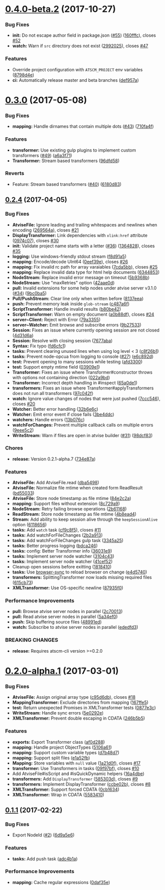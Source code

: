 <a name="0.4.0-beta.2"></a>
# [0.4.0-beta.2](https://github.com/atSCM/atscm/compare/v0.3.0...v0.4.0-beta.2) (2017-10-27)


### Bug Fixes

* **init:** Do not escape author field in package.json ([#55](https://github.com/atSCM/atscm/issues/55)) ([160fffc](https://github.com/atSCM/atscm/commit/160fffc)), closes [#52](https://github.com/atSCM/atscm/issues/52)
* **watch:** Warn if `src` directory does not exist ([2992025](https://github.com/atSCM/atscm/commit/2992025)), closes [#47](https://github.com/atSCM/atscm/issues/47)


### Features

* Override project configuration with `ATSCM_PROJECT` env variables ([8798d4e](https://github.com/atSCM/atscm/commit/8798d4e))
* **ci:** Automatically release master and beta branches ([def957a](https://github.com/atSCM/atscm/commit/def957a))



<a name="0.3.0"></a>
# [0.3.0](https://github.com/atSCM/atscm/compare/v0.2.4...v0.3.0) (2017-05-08)


### Bug Fixes

* **mapping:** Handle dirnames that contain multiple dots ([#43](https://github.com/atSCM/atscm/issues/43)) ([710fa4f](https://github.com/atSCM/atscm/commit/710fa4f))


### Features

* **transformer:** Use existing gulp plugins to implement custom transformers ([#49](https://github.com/atSCM/atscm/issues/49)) ([a6a3f71](https://github.com/atSCM/atscm/commit/a6a3f71))
* **Transformer:** Stream based transformers ([96dfd58](https://github.com/atSCM/atscm/commit/96dfd58))


### Reverts

* Feature: Stream based transformers ([#40](https://github.com/atSCM/atscm/issues/40)) ([6180d83](https://github.com/atSCM/atscm/commit/6180d83))



<a name="0.2.4"></a>
## [0.2.4](https://github.com/atSCM/atscm/compare/0.2.0-alpha.1...v0.2.4) (2017-04-05)


### Bug Fixes

* **AtviseFile:** Ignore leading and trailing whitespaces and newlines when encoding ([269564a](https://github.com/atSCM/atscm/commit/269564a)), closes [#21](https://github.com/atSCM/atscm/issues/21)
* **DisplayTransformer:** Link dependencies with `xlink:href` attribute ([0974c07](https://github.com/atSCM/atscm/commit/0974c07)), closes [#30](https://github.com/atSCM/atscm/issues/30)
* **init:** Validate project name starts with a letter ([#36](https://github.com/atSCM/atscm/issues/36)) ([1364828](https://github.com/atSCM/atscm/commit/1364828)), closes [#35](https://github.com/atSCM/atscm/issues/35)
* **logging:** Use windows-friendly stdout stream ([f8d91a5](https://github.com/atSCM/atscm/commit/f8d91a5))
* **mapping:** Encode/decode UInt64 ([0eef39e](https://github.com/atSCM/atscm/commit/0eef39e)), closes [#26](https://github.com/atSCM/atscm/issues/26)
* **mapping:** Fix invalid rc path for array varaiables ([7cda5bb](https://github.com/atSCM/atscm/commit/7cda5bb)), closes [#25](https://github.com/atSCM/atscm/issues/25)
* **mapping:** Replace invalid data type for html help documents ([6344853](https://github.com/atSCM/atscm/commit/6344853))
* **NodeStream:** Replace invalid error message on timeout ([5b9368b](https://github.com/atSCM/atscm/commit/5b9368b))
* **NodeStream:** Use "maxRetries" option ([42aae0d](https://github.com/atSCM/atscm/commit/42aae0d))
* **pull:** Invalid extensions for some help nodes under atvise server v3.1.0 ([#34](https://github.com/atSCM/atscm/issues/34)) ([9bc0ba5](https://github.com/atSCM/atscm/commit/9bc0ba5))
* **Pull/PushStream:** Clear line only when written before ([8137eea](https://github.com/atSCM/atscm/commit/8137eea))
* **push:** Prevent memory leak inside `glob-stream` ([c487a6f](https://github.com/atSCM/atscm/commit/c487a6f))
* **ScriptTransformer:** Handle invalid results ([b80be42](https://github.com/atSCM/atscm/commit/b80be42))
* **ScriptTransformer:** Warn on empty document ([a0b88df](https://github.com/atSCM/atscm/commit/a0b88df)), closes [#24](https://github.com/atSCM/atscm/issues/24)
* **server~Client:** Reject with Error ([79a3355](https://github.com/atSCM/atscm/commit/79a3355))
* **server~Watcher:** Emit browse and subscribe errors ([9b27533](https://github.com/atSCM/atscm/commit/9b27533))
* **Session:** Fixes an issue where currently opening session are not closed ([4d31d6a](https://github.com/atSCM/atscm/commit/4d31d6a))
* **Session:** Resolve with closing session ([7677aba](https://github.com/atSCM/atscm/commit/7677aba))
* **Syntax:** Fix typo ([fd6cfc1](https://github.com/atSCM/atscm/commit/fd6cfc1))
* **tasks:** Prevent clearing unused lines when using log level < 3 ([c8f26b1](https://github.com/atSCM/atscm/commit/c8f26b1))
* **tasks:** Prevent node-opcua from logging to console ([#27](https://github.com/atSCM/atscm/issues/27)) ([e6c892d](https://github.com/atSCM/atscm/commit/e6c892d))
* **test:** Prevent opening to many sessions while testing ([afd3300](https://github.com/atSCM/atscm/commit/afd3300))
* **test:** Support empty mtime field ([03909e1](https://github.com/atSCM/atscm/commit/03909e1))
* **Transformer:** Fixes an issue where Transformer#constructor throws with options not containing direction ([022a9bd](https://github.com/atSCM/atscm/commit/022a9bd))
* **Transformer:** Incorrect depth handling in #inspect ([65a0de1](https://github.com/atSCM/atscm/commit/65a0de1))
* **transformers:** Fixes an issue where Transformer#applyTransformers does not run all transformers ([97c042f](https://github.com/atSCM/atscm/commit/97c042f))
* **watch:** Ignore value changes of nodes that were just pushed ([7ccc546](https://github.com/atSCM/atscm/commit/7ccc546)), closes [#20](https://github.com/atSCM/atscm/issues/20)
* **Watcher:** Better error handling ([32b6e6c](https://github.com/atSCM/atscm/commit/32b6e6c))
* **Watcher:** Emit error event if close fails ([3be4ddc](https://github.com/atSCM/atscm/commit/3be4ddc))
* **watchers:** Handle errors ([13b076c](https://github.com/atSCM/atscm/commit/13b076c))
* **watchForChanges:** Prevent multiple callback calls on multiple errors ([9eee5c2](https://github.com/atSCM/atscm/commit/9eee5c2))
* **WriteStream:** Warn if files are open in atvise builder ([#31](https://github.com/atSCM/atscm/issues/31)) ([98dcf83](https://github.com/atSCM/atscm/commit/98dcf83))


### Chores

* **release:** Version 0.2.1-alpha.7 ([734e87a](https://github.com/atSCM/atscm/commit/734e87a))


### Features

* **AtviseFile:** Add AtviseFile.read ([dba5498](https://github.com/atSCM/atscm/commit/dba5498))
* **AtviseFile:** Normalize file mtime when created form ReadResult ([bd55033](https://github.com/atSCM/atscm/commit/bd55033))
* **AtviseFile:** Store node timestamp as file mtime ([84e2c2a](https://github.com/atSCM/atscm/commit/84e2c2a))
* **mapping:** Support files without extension ([8c729a9](https://github.com/atSCM/atscm/commit/8c729a9))
* **NodeStream:** Retry failing browse operations ([2b61168](https://github.com/atSCM/atscm/commit/2b61168))
* **ReadStream:** Store node timestamp as file mtime ([4b8ead4](https://github.com/atSCM/atscm/commit/4b8ead4))
* **Stream:** Add ability to keep session alive through the `keepSessionAlive` option ([6118656](https://github.com/atSCM/atscm/commit/6118656))
* **tasks:** Add `watch` task ([cf9c8f5](https://github.com/atSCM/atscm/commit/cf9c8f5)), closes [#11](https://github.com/atSCM/atscm/issues/11)
* **tasks:** Add watchForFileChanges ([2b2a913](https://github.com/atSCM/atscm/commit/2b2a913))
* **tasks:** Add watchForFileChanges gulp task ([3345a25](https://github.com/atSCM/atscm/commit/3345a25))
* **tasks:** Better progress logging ([bdca246](https://github.com/atSCM/atscm/commit/bdca246))
* **tasks:** config: Better Transformer info ([36031e9](https://github.com/atSCM/atscm/commit/36031e9))
* **tasks:** Implement server node watcher ([3104c43](https://github.com/atSCM/atscm/commit/3104c43))
* **tasks:** Implement server node watcher ([41cef52](https://github.com/atSCM/atscm/commit/41cef52))
* Cleanup open sessions before exitting ([1818410](https://github.com/atSCM/atscm/commit/1818410))
* **tasks:** Use [browser-sync](https://www.browsersync.io) to reload browser on change ([e4d5740](https://github.com/atSCM/atscm/commit/e4d5740))
* **transformers:** SplittingTransformer now loads missing required files ([615cb73](https://github.com/atSCM/atscm/commit/615cb73))
* **XMLTransformer:** Use OS-specific newline ([87935f0](https://github.com/atSCM/atscm/commit/87935f0))


### Performance Improvements

* **pull:** Browse atvise server nodes in parallel ([2c70013](https://github.com/atSCM/atscm/commit/2c70013))
* **pull:** Read atvise server nodes in parallel ([5a34ef0](https://github.com/atSCM/atscm/commit/5a34ef0))
* **push:** Skip buffering source files ([48991ed](https://github.com/atSCM/atscm/commit/48991ed))
* **watch:** Subscribe to atvise server nodes in parallel ([ededfd3](https://github.com/atSCM/atscm/commit/ededfd3))


### BREAKING CHANGES

* **release:** Requires atscm-cli version >=0.2.0



<a name="0.2.0-alpha.1"></a>
# [0.2.0-alpha.1](https://github.com/atSCM/atscm/compare/0.1.1...0.2.0-alpha.1) (2017-03-01)


### Bug Fixes

* **AtviseFile:** Assign original array type ([c95d6db](https://github.com/atSCM/atscm/commit/c95d6db)), closes [#18](https://github.com/atSCM/atscm/issues/18)
* **MappingTransformer:** Exclude directories from mapping ([167ffe5](https://github.com/atSCM/atscm/commit/167ffe5))
* **test:** Return unexpected Promises in XMLTransformer tests ([0877e3c](https://github.com/atSCM/atscm/commit/0877e3c))
* **WriteStream:** Handle sync errors ([5e0292e](https://github.com/atSCM/atscm/commit/5e0292e))
* **XMLTransformer:** Prevent double escaping in CDATA ([246b5b5](https://github.com/atSCM/atscm/commit/246b5b5))


### Features

* **exports:** Export Transformer class ([af0d288](https://github.com/atSCM/atscm/commit/af0d288))
* **mapping:** Handle project ObjectTypes ([5106a61](https://github.com/atSCM/atscm/commit/5106a61))
* **mapping:** Support custom variable types ([d7b48d7](https://github.com/atSCM/atscm/commit/d7b48d7))
* **mapping:** Support split files ([e1a52fb](https://github.com/atSCM/atscm/commit/e1a52fb))
* **Mapping:** Store variables with `null` value ([1a21d0f](https://github.com/atSCM/atscm/commit/1a21d0f)), closes [#17](https://github.com/atSCM/atscm/issues/17)
* **transformer:** Use Transformers in tasks ([09f97bf](https://github.com/atSCM/atscm/commit/09f97bf)), closes [#10](https://github.com/atSCM/atscm/issues/10)
* Add AtviseFile#isScript and #isQuickDynamic helpers ([16a4dbe](https://github.com/atSCM/atscm/commit/16a4dbe))
* **transformers:** Add `DisplayTransformer` ([585303d](https://github.com/atSCM/atscm/commit/585303d)), closes [#9](https://github.com/atSCM/atscm/issues/9)
* **transformers:** Implement DisplayTransformer ([ccbe02b](https://github.com/atSCM/atscm/commit/ccbe02b)), closes [#8](https://github.com/atSCM/atscm/issues/8)
* **XMLTransformer:** Support forced CDATA ([0cb1634](https://github.com/atSCM/atscm/commit/0cb1634))
* **XMLTransformer:** Wrap in CDATA ([5583410](https://github.com/atSCM/atscm/commit/5583410))



<a name="0.1.1"></a>
## [0.1.1](https://github.com/atSCM/atscm/compare/6d9a5e6...0.1.1) (2017-02-22)


### Bug Fixes

* Export NodeId ([#2](https://github.com/atSCM/atscm/issues/2)) ([6d9a5e6](https://github.com/atSCM/atscm/commit/6d9a5e6))


### Features

* **tasks:** Add push task ([adc4b1a](https://github.com/atSCM/atscm/commit/adc4b1a))


### Performance Improvements

* **mapping:** Cache regular expressions ([0daf35e](https://github.com/atSCM/atscm/commit/0daf35e))



